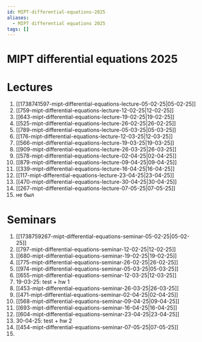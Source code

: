 ```yaml
---
id: MIPT-differential-equations-2025
aliases:
  - MIPT differential equations 2025
tags: []
---
```


# MIPT differential equations 2025

# Lectures

1. [[1738741597-mipt-differential-equations-lecture-05-02-25|05-02-25]]
2. [[759-mipt-differential-equations-lecture-12-02-25|12-02-25]]
3. [[643-mipt-differential-equations-lecture-19-02-25|19-02-25]]
4. [[525-mipt-differential-equations-lecture-26-02-25|26-02-25]]
5. [[789-mipt-differential-equations-lecture-05-03-25|05-03-25]]
6. [[176-mipt-differential-equations-lecture-12-03-25|12-03-25]]
7. [[566-mipt-differential-equations-lecture-19-03-25|19-03-25]]
8. [[909-mipt-differential-equations-lecture-26-03-25|26-03-25]]
9. [[578-mipt-differential-equations-lecture-02-04-25|02-04-25]]
10. [[879-mipt-differential-equations-lecture-09-04-25|09-04-25]]
11. [[339-mipt-differential-equations-lecture-16-04-25|16-04-25]]
12. [[117-mipt-differential-equations-lecture-23-04-25|23-04-25]]
13. [[470-mipt-differential-equations-lecture-30-04-25|30-04-25]]
14. [[267-mipt-differential-equations-lecture-07-05-25|07-05-25]]
15. не был

# Seminars

1. [[1738759267-mipt-differential-equations-seminar-05-02-25|05-02-25]]
2. [[797-mipt-differential-equations-seminar-12-02-25|12-02-25]]
3. [[680-mipt-differential-equations-seminar-19-02-25|19-02-25]]
4. [[775-mipt-differential-equations-seminar-26-02-25|26-02-25]]
5. [[974-mipt-differential-equations-seminar-05-03-25|05-03-25]]
6. [[655-mipt-differential-equations-seminar-12-03-25|12-03-25]]
7. 19-03-25: test + hw 1
8. [[453-mipt-differential-equations-seminar-26-03-25|26-03-25]]
9. [[471-mipt-differential-equations-seminar-02-04-25|02-04-25]]
10. [[568-mipt-differential-equations-seminar-09-04-25|09-04-25]]
11. [[693-mipt-differential-equations-seminar-16-04-25|16-04-25]]
12. [[604-mipt-differential-equations-seminar-23-04-25|23-04-25]]
13. 30-04-25: test + hw 2
14. [[454-mipt-differential-equations-seminar-07-05-25|07-05-25]]
15.
